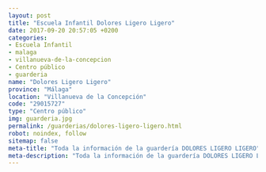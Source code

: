 ```yaml
---
layout: post
title: "Escuela Infantil Dolores Ligero Ligero"
date: 2017-09-20 20:57:05 +0200
categories:
- Escuela Infantil
- malaga
- villanueva-de-la-concepcion
- Centro público
- guarderia
name: "Dolores Ligero Ligero"
province: "Málaga"
location: "Villanueva de la Concepción"
code: "29015727"
type: "Centro público"
img: guarderia.jpg
permalink: /guarderias/dolores-ligero-ligero.html
robot: noindex, follow
sitemap: false
meta-title: "Toda la información de la guardería DOLORES LIGERO LIGERO"
meta-description: "Toda la información de la guardería DOLORES LIGERO LIGERO"
---
```


